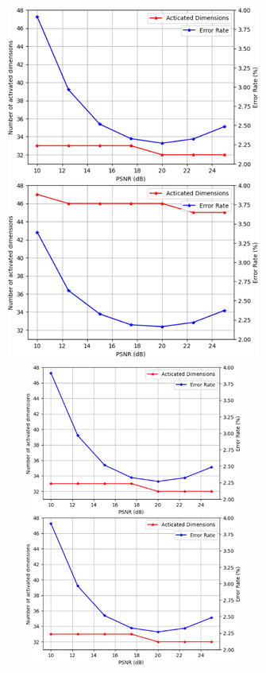 
![avatar](./MNIST_Result1.png) ![avatar](./MNIST_Result2.png)



<div align="center">
<img src="./MNIST_Result1.png" height="300px" alt="Model1" >
<img src="./MNIST_Result1.png" height="300px" alt="Model2" >
</div>
